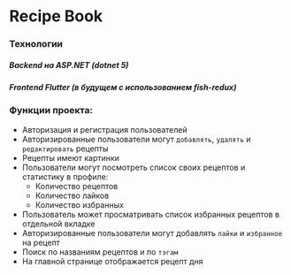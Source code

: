 # Recipe Book

### Технологии
##### Backend на ASP.NET (dotnet 5)
##### Frontend Flutter (в будущем с использованием fish-redux)

### Функции проекта:
- Авторизация и регистрация пользователей
- Авторизированные пользователи могут `добавлять`, `удалять` и `редактировать` рецепты
- Рецепты имеют картинки
- Пользователи могут посмотреть список своих рецептов и статистику в профиле:
    - Количество рецептов
    - Количество лайков
    - Количество избранных
- Пользователь может просматривать список избранных рецептов в отдельной вкладке
- Авторизированные пользователи могут добавлять `лайки` и `избранное` на рецепт
- Поиск по названиям рецептов и по `тэгам`
- На главной странице отображается рецепт дня
